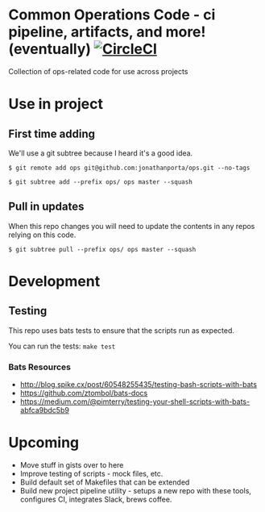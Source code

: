 # Common Operations Code - ci pipeline, artifacts, and more! (eventually) [![CircleCI](https://circleci.com/gh/jonathanporta/ops/tree/master.svg?style=svg)](https://circleci.com/gh/jonathanporta/ops/tree/master)
Collection of ops-related code for use across projects

# Use in project

## First time adding
We'll use a git subtree because I heard it's a good idea.

`$ git remote add ops git@github.com:jonathanporta/ops.git --no-tags`

`$ git subtree add --prefix ops/ ops master --squash`

## Pull in updates
When this repo changes you will need to update the contents in any repos relying on this code.

`$ git subtree pull --prefix ops/ ops master --squash`

# Development
## Testing
This repo uses bats tests to ensure that the scripts run as expected.

You can run the tests: `make test`

### Bats Resources
- http://blog.spike.cx/post/60548255435/testing-bash-scripts-with-bats
- https://github.com/ztombol/bats-docs
- https://medium.com/@pimterry/testing-your-shell-scripts-with-bats-abfca9bdc5b9

# Upcoming
- Move stuff in gists over to here
- Improve testing of scripts - mock files, etc.
- Build default set of Makefiles that can be extended
- Build new project pipeline utility - setups a new repo with these tools, configures CI, integrates Slack, brews coffee.
